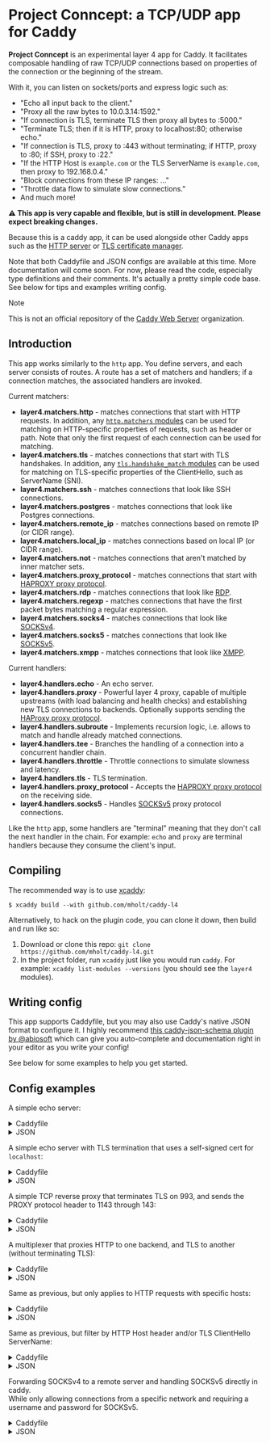 Project Conncept: a TCP/UDP app for Caddy
=======================================

**Project Conncept** is an experimental layer 4 app for Caddy. It facilitates composable handling of raw TCP/UDP connections based on properties of the connection or the beginning of the stream.

With it, you can listen on sockets/ports and express logic such as:

- "Echo all input back to the client."
- "Proxy all the raw bytes to 10.0.3.14:1592."
- "If connection is TLS, terminate TLS then proxy all bytes to :5000."
- "Terminate TLS; then if it is HTTP, proxy to localhost:80; otherwise echo."
- "If connection is TLS, proxy to :443 without terminating; if HTTP, proxy to :80; if SSH, proxy to :22."
- "If the HTTP Host is `example.com` or the TLS ServerName is `example.com`, then proxy to 192.168.0.4."
- "Block connections from these IP ranges: ..."
- "Throttle data flow to simulate slow connections."
- And much more!

**⚠️ This app is very capable and flexible, but is still in development. Please expect breaking changes.**

Because this is a caddy app, it can be used alongside other Caddy apps such as the [HTTP server](https://caddyserver.com/docs/modules/http) or [TLS certificate manager](https://caddyserver.com/docs/modules/tls).

Note that both Caddyfile and JSON configs are available at this time. More documentation will come soon. For now, please read the code, especially type definitions and their comments. It's actually a pretty simple code base. See below for tips and examples writing config.

> [!NOTE]
> This is not an official repository of the [Caddy Web Server](https://github.com/caddyserver) organization.

## Introduction

This app works similarly to the `http` app. You define servers, and each server consists of routes. A route has a set of matchers and handlers; if a connection matches, the associated handlers are invoked.

Current matchers:

- **layer4.matchers.http** - matches connections that start with HTTP requests. In addition, any [`http.matchers` modules](https://caddyserver.com/docs/modules/) can be used for matching on HTTP-specific properties of requests, such as header or path. Note that only the first request of each connection can be used for matching.
- **layer4.matchers.tls** - matches connections that start with TLS handshakes. In addition, any [`tls.handshake_match` modules](https://caddyserver.com/docs/modules/) can be used for matching on TLS-specific properties of the ClientHello, such as ServerName (SNI).
- **layer4.matchers.ssh** - matches connections that look like SSH connections.
- **layer4.matchers.postgres** - matches connections that look like Postgres connections.
- **layer4.matchers.remote_ip** - matches connections based on remote IP (or CIDR range).
- **layer4.matchers.local_ip** - matches connections based on local IP (or CIDR range).
- **layer4.matchers.not** - matches connections that aren't matched by inner matcher sets.
- **layer4.matchers.proxy_protocol** - matches connections that start with [HAPROXY proxy protocol](https://www.haproxy.org/download/1.8/doc/proxy-protocol.txt).
- **layer4.matchers.rdp** - matches connections that look like [RDP](https://winprotocoldoc.blob.core.windows.net/productionwindowsarchives/MS-RDPBCGR/%5BMS-RDPBCGR%5D.pdf).
- **layer4.matchers.regexp** - matches connections that have the first packet bytes matching a regular expression.
- **layer4.matchers.socks4** - matches connections that look like [SOCKSv4](https://www.openssh.com/txt/socks4.protocol).
- **layer4.matchers.socks5** - matches connections that look like [SOCKSv5](https://www.rfc-editor.org/rfc/rfc1928.html).
- **layer4.matchers.xmpp** - matches connections that look like [XMPP](https://xmpp.org/about/technology-overview/).

Current handlers:

- **layer4.handlers.echo** - An echo server.
- **layer4.handlers.proxy** - Powerful layer 4 proxy, capable of multiple upstreams (with load balancing and health checks) and establishing new TLS connections to backends. Optionally supports sending the [HAProxy proxy protocol](https://www.haproxy.org/download/1.8/doc/proxy-protocol.txt).
- **layer4.handlers.subroute** - Implements recursion logic, i.e. allows to match and handle already matched connections.
- **layer4.handlers.tee** - Branches the handling of a connection into a concurrent handler chain.
- **layer4.handlers.throttle** - Throttle connections to simulate slowness and latency.
- **layer4.handlers.tls** - TLS termination.
- **layer4.handlers.proxy_protocol** - Accepts the [HAPROXY proxy protocol](https://www.haproxy.org/download/1.8/doc/proxy-protocol.txt) on the receiving side.
- **layer4.handlers.socks5** - Handles [SOCKSv5](https://www.rfc-editor.org/rfc/rfc1928.html) proxy protocol connections.

Like the `http` app, some handlers are "terminal" meaning that they don't call the next handler in the chain. For example: `echo` and `proxy` are terminal handlers because they consume the client's input.


## Compiling

The recommended way is to use [xcaddy](https://github.com/caddyserver/xcaddy):

```
$ xcaddy build --with github.com/mholt/caddy-l4
```

Alternatively, to hack on the plugin code, you can clone it down, then build and run like so:

1. Download or clone this repo: `git clone https://github.com/mholt/caddy-l4.git`
2. In the project folder, run `xcaddy` just like you would run `caddy`. For example: `xcaddy list-modules --versions` (you should see the `layer4` modules).


## Writing config

This app supports Caddyfile, but you may also use Caddy's native JSON format to configure it. I highly recommend [this caddy-json-schema plugin by @abiosoft](https://github.com/abiosoft/caddy-json-schema) which can give you auto-complete and documentation right in your editor as you write your config!

See below for some examples to help you get started.


## Config examples

A simple echo server:

<details>
    <summary>Caddyfile</summary>

```
{
    layer4 {
        127.0.0.1:5000 {
            route {
                echo
            }
        }
    }
}
```
</details>
<details>
    <summary>JSON</summary>

```json
{
	"apps": {
		"layer4": {
			"servers": {
				"example": {
					"listen": ["127.0.0.1:5000"],
					"routes": [
						{
							"handle": [
								{"handler": "echo"}
							]
						}
					]
				}
			}
		}
	}
}
```
</details>


A simple echo server with TLS termination that uses a self-signed cert for `localhost`:

<details>
    <summary>Caddyfile</summary>

```
{
    layer4 {
        127.0.0.1:5000 {
            route {
                tls
                echo
            }
        }
    }
}
```
</details>
<details>
    <summary>JSON</summary>

```json
{
	"apps": {
		"layer4": {
			"servers": {
				"example": {
					"listen": ["127.0.0.1:5000"],
					"routes": [
						{
							"handle": [
								{"handler": "tls"},
								{"handler": "echo"}
							]
						}
					]
				}
			}
		},
		"tls": {
			"certificates": {
				"automate": ["localhost"]
			},
			"automation": {
				"policies": [
					{
						"issuers": [{"module": "internal"}]
					}
				]
			}
		}
	}
}
```
</details>

A simple TCP reverse proxy that terminates TLS on 993, and sends the PROXY protocol header to 1143 through 143:

<details>
    <summary>Caddyfile</summary>

```
{
    layer4 {
        0.0.0.0:993 {
            route {
                tls
                proxy {
                    proxy_protocol v1
                    upstream localhost:143
                }
            }
        }
        0.0.0.0:143 {
            route {
                proxy_protocol
                proxy {
                    proxy_protocol v2
                    upstream localhost:1143
                }
            }
        }
    }
}
```
</details>
<details>
    <summary>JSON</summary>

```json
{
	"apps": {
		"layer4": {
			"servers": {
				"secure-imap": {
					"listen": ["0.0.0.0:993"],
					"routes": [
						{
							"handle": [
								{
									"handler": "tls"
								},
								{
									"handler": "proxy",
									"proxy_protocol": "v1",
									"upstreams": [
										{"dial": ["localhost:143"]}
									]
								}
							]
						}
					]
				},
				"normal-imap": {
					"listen": ["0.0.0.0:143"],
					"routes": [
						{
							"handle": [
								{
									"handler": "proxy_protocol"
								},
								{
									"handler": "proxy",
									"proxy_protocol": "v2",
									"upstreams": [
										{"dial": ["localhost:1143"]}
									]
								}
							]
						}
					]
				}
			}
		}
	}
}
```
</details>

A multiplexer that proxies HTTP to one backend, and TLS to another (without terminating TLS):

<details>
    <summary>Caddyfile</summary>

```
{
    layer4 {
        127.0.0.1:5000 {
            @insecure http
            route @insecure {
                proxy localhost:80
            }
            @secure tls
            route @secure {
                proxy localhost:443
            }
        }
    }
}
```
</details>
<details>
    <summary>JSON</summary>

```json
{
	"apps": {
		"layer4": {
			"servers": {
				"example": {
					"listen": ["127.0.0.1:5000"],
					"routes": [
						{
							"match": [
								{
									"http": []
								}
							],
							"handle": [
								{
									"handler": "proxy",
									"upstreams": [
										{"dial": ["localhost:80"]}
									]
								}
							]
						},
						{
							"match": [
								{
									"tls": {}
								}
							],
							"handle": [
								{
									"handler": "proxy",
									"upstreams": [
										{"dial": ["localhost:443"]}
									]
								}
							]
						}
					]
				}
			}
		}
	}
}
```
</details>

Same as previous, but only applies to HTTP requests with specific hosts:

<details>
    <summary>Caddyfile</summary>

```
{
    layer4 {
        127.0.0.1:5000 {
            @example http host example.com
            route @example {
                subroute {
                    @insecure http
                    route @insecure {
                        proxy localhost:80
                    }
                    @secure tls
                    route @secure {
                        proxy localhost:443
                    }
                }
            }
        }
    }
}
```
</details>
<details>
    <summary>JSON</summary>

```json
{
	"apps": {
		"layer4": {
			"servers": {
				"example": {
					"listen": ["127.0.0.1:5000"],
					"routes": [
						{
							"match": [
								{
									"http": [
										{"host": ["example.com"]}
									]
								}
							],
							"handle": [
								{
									"handler": "subroute",
									"routes": [
										{
											"match": [
												{
													"http": []
												}
											],
											"handle": [
												{
													"handler": "proxy",
													"upstreams": [
														{"dial": ["localhost:80"]}
													]
												}
											]
										},
										{
											"match": [
												{
													"tls": {}
												}
											],
											"handle": [
												{
													"handler": "proxy",
													"upstreams": [
														{"dial": ["localhost:443"]}
													]
												}
											]
										}
									]
								}
							]
						}
					]
				}
			}
		}
	}
}
```
</details>

Same as previous, but filter by HTTP Host header and/or TLS ClientHello ServerName:

<details>
    <summary>Caddyfile</summary>

```
{
    layer4 {
        127.0.0.1:5000 {
            @insecure http host example.com
            route @insecure {
                proxy localhost:80
            }
            @secure tls sni example.net
            route @secure {
                proxy localhost:443
            }
        }
    }
}
```
</details>
<details>
    <summary>JSON</summary>

```json
{
	"apps": {
		"layer4": {
			"servers": {
				"example": {
					"listen": ["127.0.0.1:5000"],
					"routes": [
						{
							"match": [
								{
									"http": [
										{"host": ["example.com"]}
									]
								}
							],
							"handle": [
								{
									"handler": "proxy",
									"upstreams": [
										{"dial": ["localhost:80"]}
									]
								}
							]
						},
						{
							"match": [
								{
									"tls": {
										"sni": ["example.net"]
									}
								}
							],
							"handle": [
								{
									"handler": "proxy",
									"upstreams": [
										{"dial": ["localhost:443"]}
									]
								}
							]
						}
					]
				}
			}
		}
	}
}
```
</details>

Forwarding SOCKSv4 to a remote server and handling SOCKSv5 directly in caddy.  
While only allowing connections from a specific network and requiring a username and password for SOCKSv5.

<details>
    <summary>Caddyfile</summary>

```
{
    layer4 {
        0.0.0.0:1080 {
            @s5 {
                socks5
                ip 10.0.0.0/24
            }
            route @s5 {
                socks5 {
                    credentials bob qHoEtVpGRM
                }
            }
            @s4 socks4
            route @s4 {
                proxy 10.64.0.1:1080
            }
        }
    }
}
```
</details>
<details>
    <summary>JSON</summary>

```json
{
	"apps": {
		"layer4": {
			"servers": {
				"socks": {
					"listen": ["0.0.0.0:1080"],
					"routes": [
						{
							"match": [
								{
									"socks5": {},
									"remote_ip": {"ranges": ["10.0.0.0/24"]}
								}
							],
							"handle": [
								{
									"handler": "socks5",
									"credentials": {
										"bob": "qHoEtVpGRM"
									}
								}
							]
						},
						{
							"match": [
								{
									"socks4": {}
								}
							],
							"handle": [
								{
									"handler": "proxy",
									"upstreams": [
										{"dial": ["10.64.0.1:1080"]}
									]
								}
							]
						}
					]
				}
			}
		}
	}
}
```
</details>
